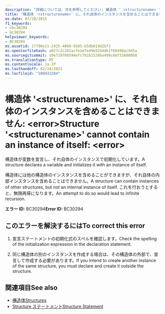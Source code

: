 ```yaml
---
description: "詳細については、次を参照してください: 構造体 ' <structurename> ' にそれ自体のインスタンスを含めることはできません。 <error>"
title: "構造体 '<structurename>' に、それ自体のインスタンスを含めることはできません: <error>"
ms.date: 07/20/2015
f1_keywords:
- vbc30294
- bc30294
helpviewer_keywords:
- BC30294
ms.assetid: 17780e11-2425-4860-9345-b5db019d2bf3
ms.openlocfilehash: a027c2c261acfe1efe49b9244db1f66490ac945a
ms.sourcegitcommit: 10e719780594efc781b15295e499c66f316068b8
ms.translationtype: MT
ms.contentlocale: ja-JP
ms.lasthandoff: 02/14/2021
ms.locfileid: "100432284"
---
```

# <a name="structure-structurename-cannot-contain-an-instance-of-itself-error"></a><span data-ttu-id="15778-103">構造体 '\<structurename>' に、それ自体のインスタンスを含めることはできません: \<error></span><span class="sxs-lookup"><span data-stu-id="15778-103">Structure '\<structurename>' cannot contain an instance of itself: \<error></span></span>

<span data-ttu-id="15778-104">構造体が変数を宣言し、それ自体のインスタンスで初期化しています。</span><span class="sxs-lookup"><span data-stu-id="15778-104">A structure declares a variable and initializes it with an instance of itself.</span></span>  
  
 <span data-ttu-id="15778-105">構造体には他の構造体のインスタンスを含めることができますが、それ自体の内部インスタンスを含めることはできません。</span><span class="sxs-lookup"><span data-stu-id="15778-105">A structure can contain instances of other structures, but not an internal instance of itself.</span></span> <span data-ttu-id="15778-106">これを行おうとすると、無限再帰になります。</span><span class="sxs-lookup"><span data-stu-id="15778-106">An attempt to do so would lead to infinite recursion.</span></span>  
  
 <span data-ttu-id="15778-107">**エラー ID:** BC30294</span><span class="sxs-lookup"><span data-stu-id="15778-107">**Error ID:** BC30294</span></span>  
  
## <a name="to-correct-this-error"></a><span data-ttu-id="15778-108">このエラーを解決するには</span><span class="sxs-lookup"><span data-stu-id="15778-108">To correct this error</span></span>  
  
1. <span data-ttu-id="15778-109">宣言ステートメントの初期化式のスペルを確認します。</span><span class="sxs-lookup"><span data-stu-id="15778-109">Check the spelling of the initialization expression in the declaration statement.</span></span>  
  
2. <span data-ttu-id="15778-110">同じ構造体の別のインスタンスを作成する場合は、その構造体の外部で、宣言して作成する必要があります。</span><span class="sxs-lookup"><span data-stu-id="15778-110">If you intend to create another instance of the same structure, you must declare and create it outside the structure.</span></span>  
  
## <a name="see-also"></a><span data-ttu-id="15778-111">関連項目</span><span class="sxs-lookup"><span data-stu-id="15778-111">See also</span></span>

- [<span data-ttu-id="15778-112">構造体</span><span class="sxs-lookup"><span data-stu-id="15778-112">Structures</span></span>](../programming-guide/language-features/data-types/structures.md)
- [<span data-ttu-id="15778-113">Structure ステートメント</span><span class="sxs-lookup"><span data-stu-id="15778-113">Structure Statement</span></span>](../language-reference/statements/structure-statement.md)
